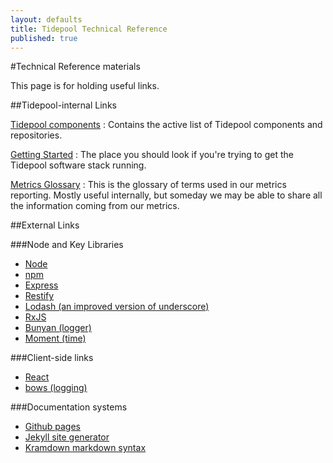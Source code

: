```yaml
---
layout: defaults
title: Tidepool Technical Reference
published: true
---
```


#Technical Reference materials

This page is for holding useful links.

##Tidepool-internal Links

[Tidepool components](TidepoolComponents.html)
: Contains the active list of Tidepool components and repositories.

[Getting Started](StartingUpServices.html)
: The place you should look if you're trying to get the Tidepool software stack running.

[Metrics Glossary](MetricsGlossary.html)
: This is the glossary of terms used in our metrics reporting. Mostly useful internally, but someday we may be able to share all the information coming from our metrics.

##External Links

###Node and Key Libraries

* [Node](http://nodejs.org/)
* [npm](http://npmjs.org/)
* [Express](http://expressjs.com/)
* [Restify](http://mcavage.me/node-restify/)
* [Lodash (an improved version of underscore)](http://lodash.com/docs)
* [RxJS](http://reactive-extensions.github.io/RxJS/)
* [Bunyan (logger)](https://github.com/trentm/node-bunyan)
* [Moment (time)](http://momentjs.com/)

###Client-side links

* [React](http://facebook.github.io/react/)
* [bows (logging)](https://github.com/latentflip/bows)

###Documentation systems

* [Github pages](https://pages.github.com/)
* [Jekyll site generator](http://jekyllrb.com/docs/home/)
* [Kramdown markdown syntax](http://kramdown.gettalong.org/syntax.html)


